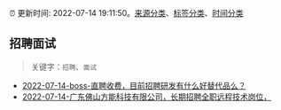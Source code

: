:alarm_clock: 更新时间: 2022-07-14 19:11:50。[来源分类](../README.md)、[标签分类](../TAGS.md)、[时间分类](../TIMELINE.md)

## 招聘面试


> 关键字：`招聘`、`面试`



- [2022-07-14-boss-直聘收费，目前招聘研发有什么好替代品么？](https://www.v2ex.com/t/866256) 
- [2022-07-14-广东佛山方能科技有限公司，长期招聘全职远程技术岗位，](https://www.v2ex.com/t/866250) 
